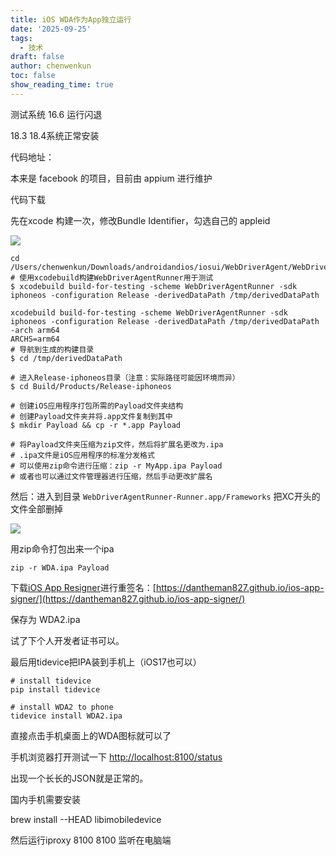 ```yaml
---
title: iOS WDA作为App独立运行
date: '2025-09-25'
tags:
  - 技术
draft: false
author: chenwenkun
toc: false
show_reading_time: true
---
```

测试系统 16.6 运行闪退

18.3 18.4系统正常安装

代码地址：

本来是 facebook 的项目，目前由 appium 进行维护

代码下载

先在xcode 构建一次，修改Bundle Identifier，勾选自己的 appleid

![](https://prod-files-secure.s3.us-west-2.amazonaws.com/c205fb54-92b2-4987-8be3-972b67d27acc/cb756a73-27bc-4b0d-951a-858df3344b59/image.png?X-Amz-Algorithm=AWS4-HMAC-SHA256&X-Amz-Content-Sha256=UNSIGNED-PAYLOAD&X-Amz-Credential=ASIAZI2LB466YA3YNX7C%2F20251013%2Fus-west-2%2Fs3%2Faws4_request&X-Amz-Date=20251013T122135Z&X-Amz-Expires=3600&X-Amz-Security-Token=IQoJb3JpZ2luX2VjEJv%2F%2F%2F%2F%2F%2F%2F%2F%2F%2FwEaCXVzLXdlc3QtMiJHMEUCIG%2Fb3%2FXHG26ZyAe4vkYZfszOxVmxV2y5jkM8IM9yIvsqAiEA94uGzq%2FDmKSK2Lc3Q0tvQjNA%2BZ2iE0O4irpxR8%2BFFj0q%2FwMIRBAAGgw2Mzc0MjMxODM4MDUiDLv6ee84xa5bwwoEUircA7xSuVW9aSkSjwkmGvJXxV2G0tOMWC1ZmXecdle5E%2B7kVeRfoxPxMWe%2FiJ1ThHkT8UzF4Y%2Fc9UPvqZuNXLVQd5QqKveMMiUvpQwm9%2Fohcs3Q7RnhzfvXd1J%2B6CMBoB7E1bT1zvw29pUn6zaRCl8F%2BisqzkU%2BDpWhbXIUr9A7rmuCPv6c59fToWi8HH49tIjL1BvV7IPSPupnc6w84GC8W24aA2ByrPLUZOvnEZ35tfnlz9BbN8QZcSBYPb9raUqiRXaVh0DwTFT7%2BR2A7xlQx9XB8O9KKfCEKZ9JEljJDDewqCyLrmDFXzPAtMTecbQwZukKMZ58p1OPI5Mjw2bm%2By79YAPz%2BkrUmfFqItKfJazovNUhS6D0wrPpswjQyJ5vap9t1urKeFc%2BBpN37aDeh%2B7nacn5k11w6dH6mj%2FR1msyBW2XC8cwo4ZLNAqP9iessVOXz9Ovub5a6zKlWrupzN5AE8AwxdALq36VThKJnnj3aEwzomyuVKWkQ8GG6hOgb5QZ5XhwZ%2FEDKVqsCFqTPnAQgdW3fCw%2FtSvXX0x3Rkj6dd2J0cySoD4EPqa5GorO4OK8ML3p3tMETcFWF1bJGm3zaSgOkBz8ihBYUeHar%2F3OamlZzdm0Dk9vlMpMMPa7s8cGOqUBNBAU5tlLIIUxhzxrHMBgU8Fh0eaoRbjb4JuVoQOn0fpRJ8dFciXCCrQknZUvOr5iajhArS2iqrdZ3%2BIal6pcXWMunfcPWX%2BCCTkIUy1y936PqbT90qZ673DaoIVNvQmA7%2FQXPzqZdZAVlnCJSHFNoXTrGp425N2nFObCysln4raImfuq8ePKZ9Jycbr%2BflDxZeebQE3NYl5ikKL3mLlDRX%2FbAOAt&X-Amz-Signature=b521af06e22ba3712b6d9da3472780c07fc7283af924fc8625d809abf61d7068&X-Amz-SignedHeaders=host&x-amz-checksum-mode=ENABLED&x-id=GetObject)

```shell
cd /Users/chenwenkun/Downloads/androidandios/iosui/WebDriverAgent/WebDriverAgent
# 使用xcodebuild构建WebDriverAgentRunner用于测试
$ xcodebuild build-for-testing -scheme WebDriverAgentRunner -sdk iphoneos -configuration Release -derivedDataPath /tmp/derivedDataPath

xcodebuild build-for-testing -scheme WebDriverAgentRunner -sdk iphoneos -configuration Release -derivedDataPath /tmp/derivedDataPath -arch arm64
ARCHS=arm64
# 导航到生成的构建目录
$ cd /tmp/derivedDataPath

# 进入Release-iphoneos目录（注意：实际路径可能因环境而异）
$ cd Build/Products/Release-iphoneos

# 创建iOS应用程序打包所需的Payload文件夹结构
# 创建Payload文件夹并将.app文件复制到其中
$ mkdir Payload && cp -r *.app Payload

# 将Payload文件夹压缩为zip文件，然后将扩展名更改为.ipa
# .ipa文件是iOS应用程序的标准分发格式
# 可以使用zip命令进行压缩：zip -r MyApp.ipa Payload
# 或者也可以通过文件管理器进行压缩，然后手动更改扩展名
```

然后：进入到目录 `WebDriverAgentRunner-Runner.app/Frameworks` 把XC开头的文件全部删掉

![](https://prod-files-secure.s3.us-west-2.amazonaws.com/c205fb54-92b2-4987-8be3-972b67d27acc/358b8d2b-1bfe-4fb9-beb5-83e1de5f201e/image.png?X-Amz-Algorithm=AWS4-HMAC-SHA256&X-Amz-Content-Sha256=UNSIGNED-PAYLOAD&X-Amz-Credential=ASIAZI2LB466YA3YNX7C%2F20251013%2Fus-west-2%2Fs3%2Faws4_request&X-Amz-Date=20251013T122135Z&X-Amz-Expires=3600&X-Amz-Security-Token=IQoJb3JpZ2luX2VjEJv%2F%2F%2F%2F%2F%2F%2F%2F%2F%2FwEaCXVzLXdlc3QtMiJHMEUCIG%2Fb3%2FXHG26ZyAe4vkYZfszOxVmxV2y5jkM8IM9yIvsqAiEA94uGzq%2FDmKSK2Lc3Q0tvQjNA%2BZ2iE0O4irpxR8%2BFFj0q%2FwMIRBAAGgw2Mzc0MjMxODM4MDUiDLv6ee84xa5bwwoEUircA7xSuVW9aSkSjwkmGvJXxV2G0tOMWC1ZmXecdle5E%2B7kVeRfoxPxMWe%2FiJ1ThHkT8UzF4Y%2Fc9UPvqZuNXLVQd5QqKveMMiUvpQwm9%2Fohcs3Q7RnhzfvXd1J%2B6CMBoB7E1bT1zvw29pUn6zaRCl8F%2BisqzkU%2BDpWhbXIUr9A7rmuCPv6c59fToWi8HH49tIjL1BvV7IPSPupnc6w84GC8W24aA2ByrPLUZOvnEZ35tfnlz9BbN8QZcSBYPb9raUqiRXaVh0DwTFT7%2BR2A7xlQx9XB8O9KKfCEKZ9JEljJDDewqCyLrmDFXzPAtMTecbQwZukKMZ58p1OPI5Mjw2bm%2By79YAPz%2BkrUmfFqItKfJazovNUhS6D0wrPpswjQyJ5vap9t1urKeFc%2BBpN37aDeh%2B7nacn5k11w6dH6mj%2FR1msyBW2XC8cwo4ZLNAqP9iessVOXz9Ovub5a6zKlWrupzN5AE8AwxdALq36VThKJnnj3aEwzomyuVKWkQ8GG6hOgb5QZ5XhwZ%2FEDKVqsCFqTPnAQgdW3fCw%2FtSvXX0x3Rkj6dd2J0cySoD4EPqa5GorO4OK8ML3p3tMETcFWF1bJGm3zaSgOkBz8ihBYUeHar%2F3OamlZzdm0Dk9vlMpMMPa7s8cGOqUBNBAU5tlLIIUxhzxrHMBgU8Fh0eaoRbjb4JuVoQOn0fpRJ8dFciXCCrQknZUvOr5iajhArS2iqrdZ3%2BIal6pcXWMunfcPWX%2BCCTkIUy1y936PqbT90qZ673DaoIVNvQmA7%2FQXPzqZdZAVlnCJSHFNoXTrGp425N2nFObCysln4raImfuq8ePKZ9Jycbr%2BflDxZeebQE3NYl5ikKL3mLlDRX%2FbAOAt&X-Amz-Signature=6388818ebca5b51755846748bc91071ad08bb98d4ec2b3d8888a56534388a48e&X-Amz-SignedHeaders=host&x-amz-checksum-mode=ENABLED&x-id=GetObject)

用zip命令打包出来一个ipa

```shell
zip -r WDA.ipa Payload
```

下载[iOS App Resigner](https://zhida.zhihu.com/search?content_id=237756070&content_type=Article&match_order=1&q=iOS%20App%20Resigner&zd_token=eyJhbGciOiJIUzI1NiIsInR5cCI6IkpXVCJ9.eyJpc3MiOiJ6aGlkYV9zZXJ2ZXIiLCJleHAiOjE3NDQzNTQ0ODAsInEiOiJpT1MgQXBwIFJlc2lnbmVyIiwiemhpZGFfc291cmNlIjoiZW50aXR5IiwiY29udGVudF9pZCI6MjM3NzU2MDcwLCJjb250ZW50X3R5cGUiOiJBcnRpY2xlIiwibWF0Y2hfb3JkZXIiOjEsInpkX3Rva2VuIjpudWxsfQ.XGwOKX0ujlvhojSuRT3SlA0sDFnQK-FxDJr60CX6YqU&zhida_source=entity)进行重签名：[https://dantheman827.github.io/ios-app-signer/](https://dantheman827.github.io/ios-app-signer/)

保存为 WDA2.ipa

试了下个人开发者证书可以。

最后用tidevice把IPA装到手机上（iOS17也可以）

```shell
# install tidevice
pip install tidevice

# install WDA2 to phone
tidevice install WDA2.ipa
```

直接点击手机桌面上的WDA图标就可以了

手机浏览器打开测试一下 [http://localhost:8100/status](http://localhost:8100/status)

出现一个长长的JSON就是正常的。

国内手机需要安装

brew install --HEAD libimobiledevice

然后运行iproxy 8100 8100 监听在电脑端

